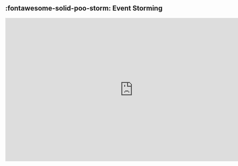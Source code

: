 ## :fontawesome-solid-poo-storm: Event Storming

<iframe 
    style="border: 1px solid rgba(0, 0, 0, 0.1);" 
    width="800" 
    height="450" 
    src="https://www.figma.com/embed?embed_host=share&url=https%3A%2F%2Fwww.figma.com%2Fboard%2F0t30TvyoT58PnGHrGHAyHe%2FBoard---SOAT---Tech-challenge---lanchonete%3Fnode-id%3D0-1%26t%3DssNF64rAWPgWFGRB-1" 
    allowfullscreen>
</iframe>